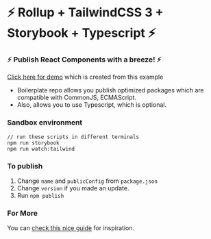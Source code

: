 # :zap: Rollup + TailwindCSS 3 + Storybook + Typescript :zap:

### :zap: Publish React Components with a breeze! :zap:

[Click here for demo](https://gridflex.vercel.app/) which is created from this example

- Boilerplate repo allows you publish optimized packages which are compatible with CommonJS, ECMAScript.<br>
- Also, allows you to use Typescript, which is optional.

### Sandbox environment

```
// run these scripts in different terminals
npm run storybook
npm run watch:tailwind
```

### To publish

1. Change `name` and `publicConfig` from `package.json`
2. Change `version` if you made an update.
3. Run `npm publish`

### For More

You can [check this nice guide](https://dev.to/alexeagleson/how-to-create-and-publish-a-react-component-library-2oe) for inspiration.
